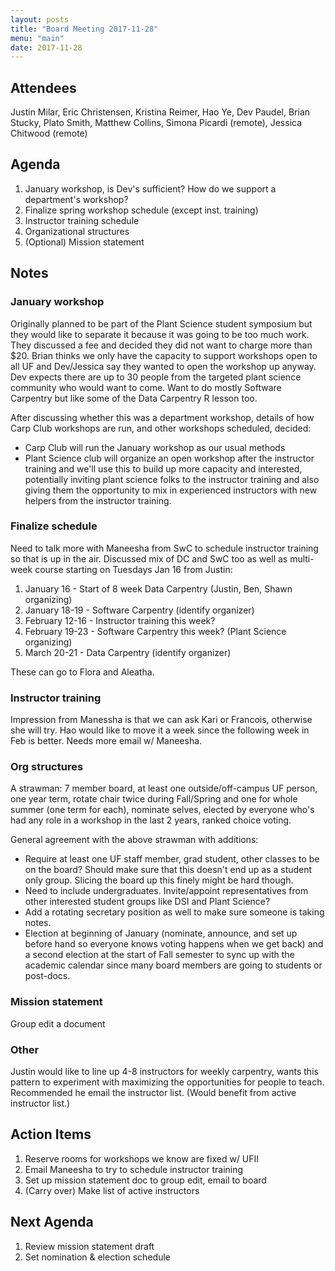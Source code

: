 ```yaml
---
layout: posts
title: "Board Meeting 2017-11-28"
menu: "main"
date: 2017-11-28
---
```


## Attendees

Justin Milar, Eric Christensen, Kristina Reimer, Hao Ye, Dev Paudel, Brian Stucky, Plato Smith, Matthew Collins, Simona Picardi (remote), Jessica Chitwood (remote)

## Agenda

1. January workshop, is Dev's sufficient? How do we support a department's workshop?
1. Finalize spring workshop schedule (except inst. training)
1. Instructor training schedule
1. Organizational structures
1. (Optional) Mission statement

## Notes

### January workshop

Originally planned to be part of the Plant Science student symposium but they would like to separate it because it was going to be too much work. They discussed a fee and decided they did not want to charge more than $20. Brian thinks we only have the capacity to support workshops open to all UF and Dev/Jessica say they wanted to open the workshop up anyway. Dev expects there are up to 30 people from the targeted plant science community who would want to come. Want to do mostly Software Carpentry but like some of the Data Carpentry R lesson too. 

After discussing whether this was a department workshop, details of how Carp Club workshops are run, and other workshops scheduled, decided:

* Carp Club will run the January workshop as our usual methods
* Plant Science club will organize an open workshop after the instructor training and we'll use this to build up more capacity and interested, potentially inviting plant science folks to the instructor training and also giving them the opportunity to mix in experienced instructors with new helpers from the instructor training.

### Finalize schedule

Need to talk more with Maneesha from SwC to schedule instructor training so that is up in the air. Discussed mix of DC and SwC too as well as multi-week course starting on Tuesdays Jan 16 from Justin:

1. January 16 - Start of 8 week Data Carpentry (Justin, Ben, Shawn organizing)
1. January 18-19 - Software Carpentry (identify organizer)
1. February 12-16 - Instructor training this week?
1. February 19-23 - Software Carpentry this week? (Plant Science organizing)
1. March 20-21 - Data Carpentry (identify organizer)

These can go to Flora and Aleatha.

### Instructor training

Impression from Manessha is that we can ask Kari or Francois, otherwise she will try. Hao would like to move it a week since the following week in Feb is better. Needs more email w/ Maneesha. 

### Org structures

A strawman: 7 member board, at least one outside/off-campus UF person, one year term, rotate chair twice during Fall/Spring and one for whole summer (one term for each), nominate selves, elected by everyone who's had any role in a workshop in the last 2 years, ranked choice voting.

General agreement with the above strawman with additions:

* Require at least one UF staff member, grad student, other classes to be on the board? Should make sure that this doesn't end up as a student only group. Slicing the board up this finely might be hard though.
* Need to include undergraduates. Invite/appoint representatives from other interested student groups like DSI and Plant Science?
* Add a rotating secretary position as well to make sure someone is taking notes.
* Election at beginning of January (nominate, announce, and set up before hand so everyone knows voting happens when we get back) and a second election at the start of Fall semester to sync up with the academic calendar since many board members are going to students or post-docs.

### Mission statement

Group edit a document

### Other

Justin would like to line up 4-8 instructors for weekly carpentry, wants this pattern to experiment with maximizing the opportunities for people to teach. Recommended he email the instructor list. (Would benefit from active instructor list.)

## Action Items

1. Reserve rooms for workshops we know are fixed w/ UFII
1. Email Maneesha to try to schedule instructor training
1. Set up mission statement doc to group edit, email to board
1. (Carry over) Make list of active instructors

## Next Agenda

1. Review mission statement draft
1. Set nomination & election schedule
